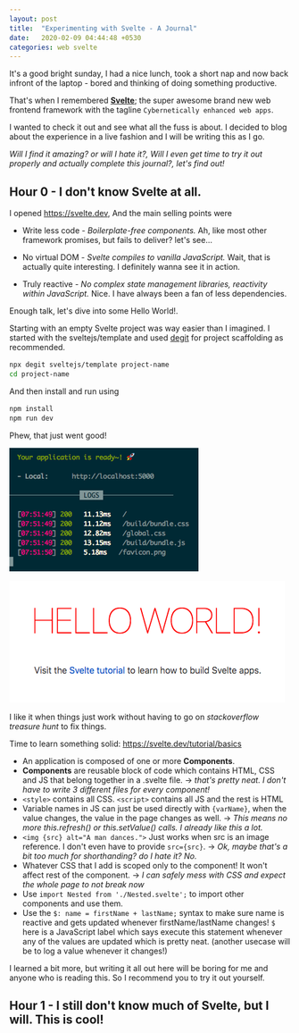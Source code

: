 ```yaml
---
layout: post
title:  "Experimenting with Svelte - A Journal"
date:   2020-02-09 04:44:48 +0530
categories: web svelte
---
```


It's a good bright sunday, I had a nice lunch, took a short nap and now back infront of the laptop - bored and thinking of doing something productive. 

That's when I remembered [**Svelte**](https://svelte.dev/); the super awesome brand new web frontend framework with the tagline `Cybernetically enhanced web apps`. 



I wanted to check it out and see what all the fuss is about. I decided to blog about the experience in a live fashion and I will be writing this as I go. 


_Will I find it amazing? or will I hate it?, Will I even get time to try it out properly and actually complete this journal?, let's find out!_


## Hour 0 - I don't know Svelte at all. 


I opened https://svelte.dev, And the main selling points were


* Write less code - _Boilerplate-free components._ Ah, like most other framework promises, but fails to deliver? let's see...

* No virtual DOM - _Svelte compiles to vanilla JavaScript._ Wait, that is actually quite interesting. I definitely wanna see it in action. 

* Truly reactive - _No complex state management libraries, reactivity within JavaScript._ Nice. I have always been a fan of less dependencies. 


Enough talk, let's dive into some Hello World!. 



Starting with an empty Svelte project was way easier than I imagined. I started with the sveltejs/template and used [degit](https://github.com/Rich-Harris/degit) for project scaffolding as recommended.

```bash
npx degit sveltejs/template project-name
cd project-name
```

And then install and run using

```bash
npm install
npm run dev
```

Phew, that just went good!

![Svelte Is Ready Terminal](/assets/svelte-is-ready.png)


![Svelte Hello World](/assets/svelte-hello-world.png)


I like it when things just work without having to go on _stackoverflow treasure hunt_ to fix things.


Time to learn something solid: https://svelte.dev/tutorial/basics 

* An application is composed of one or more **Components**.
* **Components** are reusable block of code which contains HTML, CSS and JS that belong together in a .svelte file. -> _that's pretty neat. I don't have to write 3 different files for every component!_
* `<style>` contains all CSS. `<script>` contains all JS and the rest is HTML
* Variable names in JS can just be used directly with `{varName}`, when the value changes, the value in the page changes as well. -> _This means no more this.refresh() or this.setValue() calls. I already like this a lot._
* `<img {src} alt="A man dances.">` Just works when src is an image reference. I don't even have to provide `src={src}`. -> _Ok, maybe that's a bit too much for shorthanding? do I hate it? No._
* Whatever CSS that I add is scoped only to the component! It won't affect rest of the component. -> _I can safely mess with CSS and expect the whole page to not break now_
* Use `import Nested from './Nested.svelte';` to import other components and use them.
* Use the `$: name = firstName + lastName;` syntax to make sure name is reactive and gets updated whenever firstName/lastName changes! `$` here is a JavaScript label which says execute this statement whenever any of the values are updated which is pretty neat. (another usecase will be to log a value whenever it changes!)

I learned a bit more, but writing it all out here will be boring for me and anyone who is reading this. So I recommend you to try it out yourself.

## Hour 1 - I still don't know much of Svelte, but I will. This is cool!



